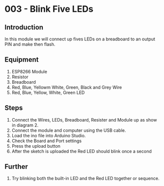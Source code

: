 # 003 - Blink Five LEDs

## Introduction
In this module we will connect up fives LEDs on a breadboard to an output PIN and make then flash.

## Equipment
1. ESP8266 Module
2. Resistor
3. Breadboard
4. Red, Blue, Yellowm White, Green, Black and Grey Wire
5. Red, Blue, Yellow, White, Green LED

## Steps
1. Connect the Wires, LEDs, Breadboard, Resister and Module up as show in diagram 2.
2. Connect the module and computer using the USB cable.
3. Load the ino file into Arduino Studio.
4. Check the Board and Port settings
5. Press the upload button
6. After the sketch is uploaded the Red LED should blink once a second

## Further
1. Try blinking both the built-in LED and the Red LED together or sequence.

